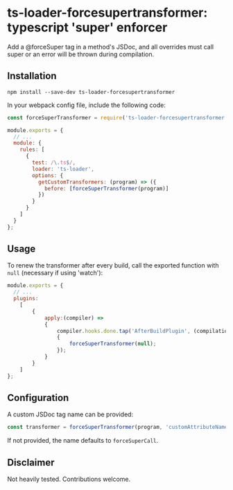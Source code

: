 # ts-loader-forcesupertransformer: typescript 'super' enforcer

Add a @forceSuper tag in a method's JSDoc, and all overrides must call super or an error will be thrown during compilation.  

## Installation

```
npm install --save-dev ts-loader-forcesupertransformer
```

In your webpack config file, include the following code:

```javascript
const forceSuperTransformer = require('ts-loader-forcesupertransformer');

module.exports = {
  // ...
  module: {
    rules: [
      {
        test: /\.ts$/,
        loader: 'ts-loader',
        options: {
          getCustomTransformers: (program) => ({
            before: [forceSuperTransformer(program)]
          })
        }
      }
    ]
  }
};
```

## Usage

To renew the transformer after every build, call the exported function with `null` (necessary if using 'watch'):

```javascript
module.exports = {
  // ...
  plugins:
    [
        {
            apply:(compiler) => 
            {
                compiler.hooks.done.tap('AfterBuildPlugin', (compilation) => 
                {
                    forceSuperTransformer(null);
                });
            }
        }
    ]
};
```

## Configuration

A custom JSDoc tag name can be provided:

```javascript
const transformer = forceSuperTransformer(program, 'customAttributeName');
```

If not provided, the name defaults to `forceSuperCall`.

## Disclaimer

Not heavily tested. Contributions welcome.
